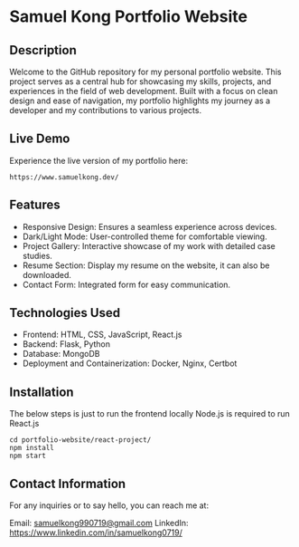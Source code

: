 # Samuel Kong Portfolio Website

## Description

Welcome to the GitHub repository for my personal portfolio website. This project serves as a central hub for showcasing my skills, projects, and experiences in the field of web development. Built with a focus on clean design and ease of navigation, my portfolio highlights my journey as a developer and my contributions to various projects.

## Live Demo

Experience the live version of my portfolio here:

```url
https://www.samuelkong.dev/
```

## Features
* Responsive Design: Ensures a seamless experience across devices.
* Dark/Light Mode: User-controlled theme for comfortable viewing.
* Project Gallery: Interactive showcase of my work with detailed case studies.
* Resume Section: Display my resume on the website, it can also be downloaded.
* Contact Form: Integrated form for easy communication.

## Technologies Used
* Frontend: HTML, CSS, JavaScript, React.js
* Backend: Flask, Python
* Database: MongoDB
* Deployment and Containerization: Docker, Nginx, Certbot

## Installation

The below steps is just to run the frontend locally
Node.js is required to run React.js
```
cd portfolio-website/react-project/
npm install
npm start
```
## Contact Information
For any inquiries or to say hello, you can reach me at:

Email: samuelkong990719@gmail.com
LinkedIn: https://www.linkedin.com/in/samuelkong0719/
